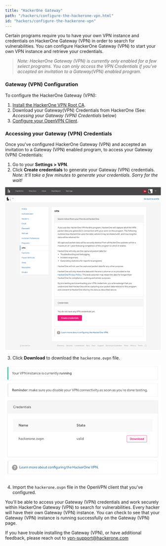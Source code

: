 ```yaml
---
title: "HackerOne Gateway"
path: "/hackers/configure-the-hackerone-vpn.html"
id: "hackers/configure-the-hackerone-vpn"
---
```


Certain programs require you to have your own VPN instance and credentials on HackerOne Gateway (VPN) in order to search for vulnerabilities. You can configure HackerOne Gateway (VPN) to start your own VPN instance and retrieve your credentials.

><i>Note: HackerOne Gateway (VPN) is currently only enabled for a few select programs. You can only access the VPN Credentials if you've accepted an invitation to a Gateway(VPN) enabled program.</i>

### Gateway (VPN) Configuration
To configure the HackerOne Gateway (VPN):
1. [Install the HackerOne VPN Root CA](/hackers/hackerone-vpn-root-ca.html).
2. Download your Gateway(VPN) Credentials from HackerOne (See: <i>Accessing your Gateway (VPN) Credentials</i> below)
3. [Configure your OpenVPN Client](/hackers/openvpn-clients.html).

### Accessing your Gateway (VPN) Credentials

Once you've configured HackerOne Gateway (VPN) and accepted an invitation to a Gateway (VPN) enabled program, to access your Gateway (VPN) Credentials:

1. Go to your <b>Settings > VPN</b>.
2. Click <b>Create credentials</b> to generate your Gateway (VPN) credentials. <i>Note: It'll take a few minutes to generate your credentials. Sorry for the wait!</i>

![vpn home page](./images/vpn-1.png)

3. Click <b>Download</b> to download the <code>hackerone.ovpn</code> file.

![vpn download link](./images/vpn-2.png)

4. Import the <code>hackerone.ovpn</code> file in the OpenVPN client that you've configured.

You'll be able to access your Gateway (VPN) credentials and work securely within HackerOne Gateway (VPN) to search for vulnerabilities. Every hacker will have their own Gateway (VPN) instance. You can check to see that your Gateway (VPN) instance is running successfully on the Gateway (VPN) page.

If you have trouble installing the Gateway (VPN), or have additional feedback, please reach out to [vpn-support@hackerone.com](mailto:vpn-support@hackerone.com)
